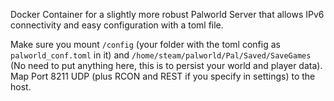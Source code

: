 Docker Container for a slightly more robust Palworld Server that allows IPv6 connectivity and easy configuration with a toml file.

Make sure you mount `/config` (your folder with the toml config as `palworld_conf.toml` in it) and `/home/steam/palworld/Pal/Saved/SaveGames` (No need to put anything here, this is to persist your world and player data).
Map Port 8211 UDP (plus RCON and REST if you specify in settings) to the host.
